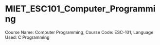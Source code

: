 # MIET_ESC101_Computer_Programming
Course Name: Computer Programming, Course Code: ESC-101, Language Used: C Programming
